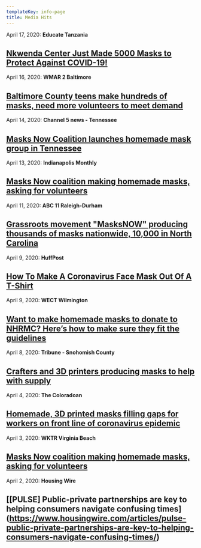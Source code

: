 ```yaml
---
templateKey: info-page
title: Media Hits
---
```

April 17, 2020: **Educate Tanzania**

## [Nkwenda Center Just Made 5000 Masks to Protect Against COVID-19!](http://educatetanzania.org/2020/04/covid19-5000-masks-counting/?fbclid=IwAR0vET5eVqlvGIVMrTiMn-o32_d2cp3pZjtPUOM7qLp0eJX4O_UtBzPEbwQ)

April 16, 2020: **WMAR 2 Baltimore**

## [Baltimore County teens make hundreds of masks, need more volunteers to meet demand](https://www.wmar2news.com/were-open/stronger2gether/baltimore-county-teens-make-hundreds-of-masks-need-more-volunteers-to-meet-demand)

April 14, 2020: **Channel 5 news - Tennessee**

## [Masks Now Coalition launches homemade mask group in Tennessee](https://www.newschannel5.com/news/masks-now-coalition-launches-homemade-mask-group-in-tennessee)

April 13, 2020: **Indianapolis Monthly**

## [Masks Now coalition making homemade masks, asking for volunteers](https://www.indianapolismonthly.com/arts-and-culture/how-to-volunteer-and-provide-help-to-local-resources#.XpWfJ9jv6po.facebook)

April 11, 2020: **ABC 11 Raleigh-Durham**

## [Grassroots movement "MasksNOW" producing thousands of masks nationwide, 10,000 in North Carolina](https://abc11.com/masksnow-the-coalition-masks-now-volunteerpatterns/6096098/)

April 9, 2020: **HuffPost**

## [How To Make A Coronavirus Face Mask Out Of A T-Shirt](https://www.huffpost.com/entry/how-to-make-t-shirt-face-mask-coronavirus_l_5e8f2f06c5b6b371812d15af?guccounter=1)

April 9, 2020: **WECT Wilmington**

## [Want to make homemade masks to donate to NHRMC? Here’s how to make sure they fit the guidelines](https://www.wect.com/2020/04/09/want-make-homemade-masks-donate-nhrmc-heres-how-make-sure-they-fit-guidelines/)

April 8, 2020: **Tribune - Snohomish County**

## [Crafters and 3D printers producing masks to help with supply](http://www.snoho.com/html/stories_2020/04082020_mask_makers.html)

April 4, 2020: **The Coloradoan**

## [Homemade, 3D printed masks filling gaps for workers on front line of coronavirus epidemic](https://www.coloradoan.com/story/news/2020/04/04/coronavirus-colorado-homemade-3-d-printed-masks-filling-gaps/5087018002/)

April 3, 2020: **WKTR Virginia Beach**

## [Masks Now coalition making homemade masks, asking for volunteers](https://www.wtkr.com/news/masks-now-coalition-making-homemade-masks-ask-for-volunteers)

April 2, 2020: **Housing Wire**

## [\[PULSE] Public-private partnerships are key to helping consumers navigate confusing times](https://www.housingwire.com/articles/pulse-public-private-partnerships-are-key-to-helping-consumers-navigate-confusing-times/)